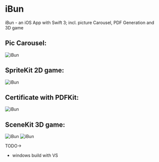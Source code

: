 # iBun
iBun - an iOS App with Swift 3; incl. picture Carousel, PDF Generation and 3D game

## Pic Carousel:
![iBun](https://raw.githubusercontent.com/privet56/iBun/master/ibun.gif)

## SpriteKit 2D game:
![iBun](https://raw.githubusercontent.com/privet56/iBun/master/ibun.spritekit.gif)

## Certificate with PDFKit:
![iBun](https://raw.githubusercontent.com/privet56/iBun/master/ibun.pdf.gif)

## SceneKit 3D game:
![iBun](https://raw.githubusercontent.com/privet56/iBun/master/ibun.3d.lea.gif)
![iBun](https://raw.githubusercontent.com/privet56/iBun/master/ibun.3d_3.gif)

TODO->

- windows build with VS
